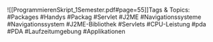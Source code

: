 
![[ProgrammierenSkript_1Semester.pdf#page=55]]Tags & Topics:
   #Packages
   #Handys
   #Packag
   #Servlet
   #J2ME
   #Navigationssysteme
   #Navigationssystem
   #J2ME-Bibliothek
   #Servlets
   #CPU-Leistung
   #pda
   #PDA
   #Laufzeitumgebung
   #Applikationen
